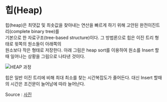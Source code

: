 # 힙(Heap)
힙(heap)은 최댓값 및 최솟값을 찾아내는 연산을 빠르게 하기 위해 고안된 완전이진트리(complete binary tree)를   
기본으로 한 자료구조(tree-based structure)이다. 그 방법론으로 힙은 이진 트리 형태로 윗쪽의 원소들이 아래쪽의  
원소보다 작은 형태로 저장한다.
아래 그림은 heap sort를 이용하여 원소를 Insert 할때 일어나는 상황을 그림으로 나타낸 것이다.

![HEAP 과정](https://postfiles.pstatic.net/20100429_287/hachn_12725103998110rYr7_png/heap_insert_hachn.png?type=w3)

힙은 일반 이진 트리에 비해 최대 최소를 찾는 시간복잡도가 줄어든다. 대신 Insert 할때의 시간은 조건문이 늘어남에 따라 늘어난다.

Source : [사진](https://blog.naver.com/hachn/103871306)
